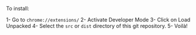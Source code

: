 To install:

1- Go to `chrome://extensions/`
2- Activate Developer Mode
3- Click on Load Unpacked
4- Select the `src` or `dist` directory of this git repository.
5- Voilà!